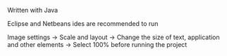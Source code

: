 Written with Java

Eclipse and Netbeans ides are recommended to run 

Image settings -> Scale and layout -> Change the size of text, application and other elements -> Select 100% before running the project
